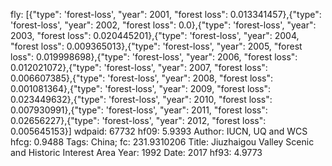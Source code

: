 fly: [{"type": 'forest-loss', "year": 2001, "forest loss": 0.013341457},{"type": 'forest-loss', "year": 2002, "forest loss": 0.0},{"type": 'forest-loss', "year": 2003, "forest loss": 0.020445201},{"type": 'forest-loss', "year": 2004, "forest loss": 0.009365013},{"type": 'forest-loss', "year": 2005, "forest loss": 0.019998698},{"type": 'forest-loss', "year": 2006, "forest loss": 0.012021072},{"type": 'forest-loss', "year": 2007, "forest loss": 0.006607385},{"type": 'forest-loss', "year": 2008, "forest loss": 0.001081364},{"type": 'forest-loss', "year": 2009, "forest loss": 0.023449632},{"type": 'forest-loss', "year": 2010, "forest loss": 0.007930991},{"type": 'forest-loss', "year": 2011, "forest loss": 0.02656227},{"type": 'forest-loss', "year": 2012, "forest loss": 0.005645153}]
wdpaid: 67732
hf09: 5.9393
Author: IUCN, UQ and WCS
hfcg: 0.9488
Tags: China;
fc: 231.9310206
Title: Jiuzhaigou Valley Scenic and Historic Interest Area
Year: 1992
Date: 2017
hf93: 4.9773
